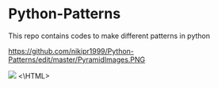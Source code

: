 # Python-Patterns
This repo contains codes to make different patterns in python

https://github.com/nikipr1999/Python-Patterns/edit/master/PyramidImages.PNG
<HTML>
  <img src='https://github.com/nikipr1999/Python-Patterns/edit/master/PyramidImages.PNG'>
<\HTML>
